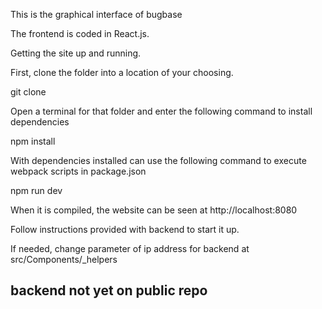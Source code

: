 This is the graphical interface of bugbase

The frontend is coded in React.js.

Getting the site up and running.

First, clone the folder into a location of your choosing.

git clone

Open a terminal for that folder and enter the following command to install dependencies

npm install

With dependencies installed can use the following command to execute webpack scripts in package.json

npm run dev 

When it is compiled, the website can be seen at http://localhost:8080

Follow instructions provided with backend to start it up.

If needed, change parameter of ip address for backend at src/Components/_helpers

## backend not yet on public repo


